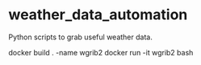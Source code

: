 # weather_data_automation
Python scripts to grab useful weather data. 

docker build . -name wgrib2
docker run -it wgrib2 bash
